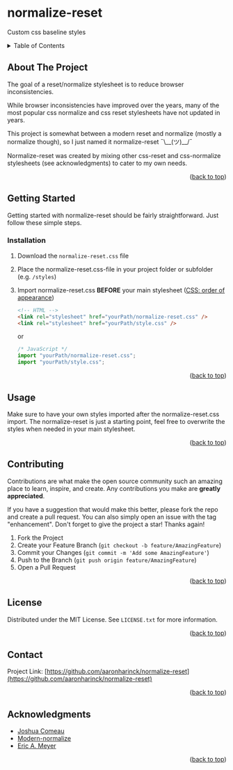 <a name="readme-top"></a>

# normalize-reset

Custom css baseline styles

<!-- TABLE OF CONTENTS -->
<details>
  <summary>Table of Contents</summary>
  <ol>
    <li>
      <a href="#about-the-project">About The Project</a>
    </li>
    <li>
      <a href="#getting-started">Getting Started</a>
      <ul>
        <li><a href="#installation">Installation</a></li>
      </ul>
    </li>
    <li><a href="#usage">Usage</a></li>
    <li><a href="#contributing">Contributing</a></li>
    <li><a href="#license">License</a></li>
    <li><a href="#contact">Contact</a></li>
    <li><a href="#acknowledgments">Acknowledgments</a></li>
  </ol>
</details>

<!-- ABOUT THE PROJECT -->

## About The Project

The goal of a reset/normalize stylesheet is to reduce browser inconsistencies.

While browser inconsistencies have improved over the years,
many of the most popular css normalize and css reset stylesheets have not updated in years.

This project is somewhat between a modern reset and normalize (mostly a normalize though), so I just named it normalize-reset ¯\\\_\_(ツ)\_\_/¯

Normalize-reset was created by mixing other css-reset and css-normalize stylesheets (see acknowledgments) to cater to my own needs.

<p align="right">(<a href="#readme-top">back to top</a>)</p>

<!-- GETTING STARTED -->

## Getting Started

Getting started with normalize-reset should be fairly straightforward. Just follow these simple steps.

### Installation

1. Download the `normalize-reset.css` file
2. Place the normalize-reset.css-file in your project folder or subfolder (e.g. `/styles`)
3. Import normalize-reset.css **BEFORE** your main stylesheet ([CSS: order of appearance](https://developer.mozilla.org/en-US/docs/Web/CSS/Cascade))

   ```html
   <!-- HTML -->
   <link rel="stylesheet" href="yourPath/normalize-reset.css" />
   <link rel="stylesheet" href="yourPath/style.css" />
   ```

   or

   ```js
   /* JavaScript */
   import "yourPath/normalize-reset.css";
   import "yourPath/style.css";
   ```

<p align="right">(<a href="#readme-top">back to top</a>)</p>

<!-- USAGE EXAMPLES -->

## Usage

Make sure to have your own styles imported after the normalize-reset.css import.
The normalize-reset is just a starting point, feel free to overwrite the styles when needed in your main stylesheet.

<p align="right">(<a href="#readme-top">back to top</a>)</p>

<!-- CONTRIBUTING -->

## Contributing

Contributions are what make the open source community such an amazing place to learn, inspire, and create. Any contributions you make are **greatly appreciated**.

If you have a suggestion that would make this better, please fork the repo and create a pull request. You can also simply open an issue with the tag "enhancement".
Don't forget to give the project a star! Thanks again!

1. Fork the Project
2. Create your Feature Branch (`git checkout -b feature/AmazingFeature`)
3. Commit your Changes (`git commit -m 'Add some AmazingFeature'`)
4. Push to the Branch (`git push origin feature/AmazingFeature`)
5. Open a Pull Request

<p align="right">(<a href="#readme-top">back to top</a>)</p>

<!-- LICENSE -->

## License

Distributed under the MIT License. See `LICENSE.txt` for more information.

<p align="right">(<a href="#readme-top">back to top</a>)</p>

<!-- CONTACT -->

## Contact

Project Link: [https://github.com/aaronharinck/normalize-reset](https://github.com/aaronharinck/normalize-reset)

<p align="right">(<a href="#readme-top">back to top</a>)</p>

<!-- ACKNOWLEDGMENTS -->

## Acknowledgments

- [Joshua Comeau](https://www.joshwcomeau.com/css/custom-css-reset/)
- [Modern-normalize](https://github.com/sindresorhus/modern-normalize)
- [Eric A. Meyer](https://meyerweb.com/eric/tools/css/reset/)

<p align="right">(<a href="#readme-top">back to top</a>)</p>
